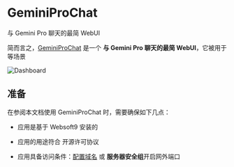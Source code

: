 # GeminiProChat

与 Gemini Pro 聊天的最简 WebUI

简而言之，[GeminiProChat](https://github.com/babaohuang/GeminiProChat) 是一个 **与 Gemini Pro 聊天的最简 WebUI**，它被用于  等场景


![Dashboard](https://libs.websoft9.com/Websoft9/DocsPicture/zh/geminiprochat/geminiprochat-gui-websoft9.png)


## 准备

在参阅本文档使用 GeminiProChat 时，需要确保如下几点：

- 应用是基于 Websoft9 安装的

- 应用的用途符合 [](https://some_license_url) 开源许可协议

- 应用具备访问条件：[配置域名](./guide/appsetdomain) 或 **服务器安全组**开启网外端口